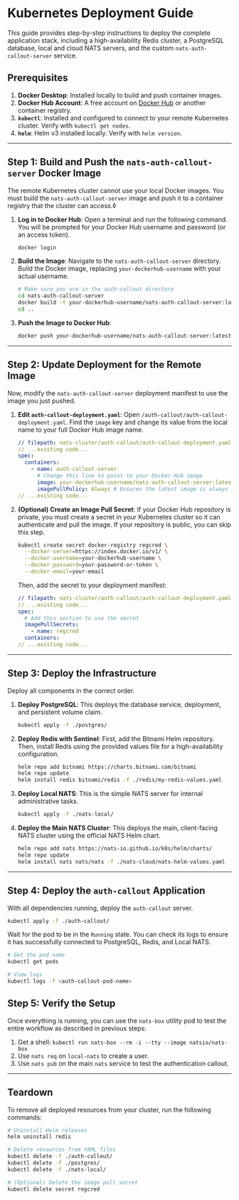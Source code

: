 # Kubernetes Deployment Guide

This guide provides step-by-step instructions to deploy the complete application stack, including a high-availability Redis cluster, a PostgreSQL database, local and cloud NATS servers, and the custom `nats-auth-callout-server` service.

## Prerequisites

1.  **Docker Desktop**: Installed locally to build and push container images.
2.  **Docker Hub Account**: A free account on [Docker Hub](https://hub.docker.com/) or another container registry.
3.  **`kubectl`**: Installed and configured to connect to your remote Kubernetes cluster. Verify with `kubectl get nodes`.
4.  **`helm`**: Helm v3 installed locally. Verify with `helm version`.

---

## Step 1: Build and Push the `nats-auth-callout-server` Docker Image

The remote Kubernetes cluster cannot use your local Docker images. You must build the `nats-auth-callout-server` image and push it to a container registry that the cluster can access.◊

1.  **Log in to Docker Hub**:
    Open a terminal and run the following command. You will be prompted for your Docker Hub username and password (or an access token).
    ```bash
    docker login
    ```

2.  **Build the Image**:
    Navigate to the `nats-auth-callout-server` directory. Build the Docker image, replacing `your-dockerhub-username` with your actual username.
    ```bash
    # Make sure you are in the auth-callout directory
    cd nats-auth-callout-server 
    docker build -t your-dockerhub-username/nats-auth-callout-server:latest .
    cd .. 
    ```

3.  **Push the Image to Docker Hub**:
    ```bash
    docker push your-dockerhub-username/nats-auth-callout-server:latest
    ```

---

## Step 2: Update Deployment for the Remote Image

Now, modify the `nats-auth-callout-server` deployment manifest to use the image you just pushed.

1.  **Edit `auth-callout-deployment.yaml`**:
    Open `/auth-callout/auth-callout-deployment.yaml`. Find the `image` key and change its value from the local name to your full Docker Hub image name.

    ````yaml
    // filepath: nats-cluster/auth-callout/auth-callout-deployment.yaml
    // ...existing code...
    spec:
      containers:
        - name: auth-callout-server
          # Change this line to point to your Docker Hub image
          image: your-dockerhub-username/nats-auth-callout-server:latest
          imagePullPolicy: Always # Ensures the latest image is always pulled
    // ...existing code...
    ````

2.  **(Optional) Create an Image Pull Secret**:
    If your Docker Hub repository is private, you must create a secret in your Kubernetes cluster so it can authenticate and pull the image. If your repository is public, you can skip this step.
    ```bash
    kubectl create secret docker-registry regcred \
      --docker-server=https://index.docker.io/v1/ \
      --docker-username=your-dockerhub-username \
      --docker-password=your-password-or-token \
      --docker-email=your-email
    ```
    Then, add the secret to your deployment manifest:
    ````yaml
    // filepath: nats-cluster/auth-callout/auth-callout-deployment.yaml
    // ...existing code...
    spec:
      # Add this section to use the secret
      imagePullSecrets:
        - name: regcred
      containers:
    // ...existing code...
    ````

---

## Step 3: Deploy the Infrastructure

Deploy all components in the correct order.

1.  **Deploy PostgreSQL**:
    This deploys the database service, deployment, and persistent volume claim.
    ```bash
    kubectl apply -f ./postgres/
    ```

2.  **Deploy Redis with Sentinel**:
    First, add the Bitnami Helm repository. Then, install Redis using the provided values file for a high-availability configuration.
    ```bash
    helm repo add bitnami https://charts.bitnami.com/bitnami
    helm repo update
    helm install redis bitnami/redis -f ./redis/my-redis-values.yaml
    ```

3.  **Deploy Local NATS**:
    This is the simple NATS server for internal administrative tasks.
    ```bash
    kubectl apply -f ./nats-local/
    ```

4.  **Deploy the Main NATS Cluster**:
    This deploys the main, client-facing NATS cluster using the official NATS Helm chart.
    ```bash
    helm repo add nats https://nats-io.github.io/k8s/helm/charts/
    helm repo update
    helm install nats nats/nats -f ./nats-cloud/nats-helm-values.yaml
    ```

---

## Step 4: Deploy the `auth-callout` Application

With all dependencies running, deploy the `auth-callout` server.

```bash
kubectl apply -f ./auth-callout/
```

Wait for the pod to be in the `Running` state. You can check its logs to ensure it has successfully connected to PostgreSQL, Redis, and Local NATS.

```bash
# Get the pod name
kubectl get pods

# View logs
kubectl logs -f <auth-callout-pod-name>
```

## Step 5: Verify the Setup

Once everything is running, you can use the `nats-box` utility pod to test the entire workflow as described in previous steps:
1.  Get a shell: `kubectl run nats-box --rm -i --tty --image natsio/nats-box`
2.  Use `nats req` on `local-nats` to create a user.
3.  Use `nats pub` on the main `nats` service to test the authentication callout.

---

## Teardown

To remove all deployed resources from your cluster, run the following commands:

```bash
# Uninstall Helm releases
helm uninstall redis

# Delete resources from YAML files
kubectl delete -f ./auth-callout/
kubectl delete -f ./postgres/
kubectl delete -f ./nats-local/

# (Optional) Delete the image pull secret
kubectl delete secret regcred
```